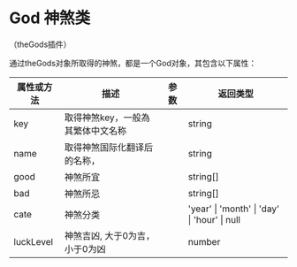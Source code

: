 # God 神煞类

（theGods插件）

通过theGods对象所取得的神煞，都是一个God对象，其包含以下属性：

| 属性或方法  | 描述 | 参数  | 返回类型 |
| --- | ---  | --- | --- |
| key | 取得神煞key，一般為其繁体中文名称 | | string |
| name | 取得神煞国际化翻译后的名称， | |string |
| good | 神煞所宜 | | string[] |
| bad | 神煞所忌 | | string[] |
| cate | 神煞分类 | | 'year' \| 'month' \| 'day' \| 'hour' \| null |
| luckLevel | 神煞吉凶, 大于0为吉，小于0为凶 | | number |

